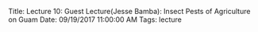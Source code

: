 Title: Lecture 10:  Guest Lecture(Jesse Bamba): Insect Pests of Agriculture on Guam
Date: 09/19/2017 11:00:00 AM
Tags: lecture
